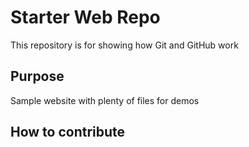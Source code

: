 # Starter Web Repo

This repository is for showing how Git and GitHub work

## Purpose

Sample website with plenty of files for demos

## How to contribute 